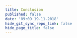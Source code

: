```yaml
---
title: Conclusion
published: false
date: '09:09 19-11-2018'
hide_git_sync_repo_link: false
hide_page_title: false
---
```


